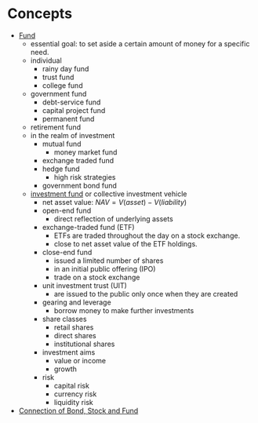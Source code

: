 # Concepts
* [Fund](https://www.investopedia.com/terms/f/fund.asp)
  * essential goal: to set aside a certain amount of money for a specific need.
  * individual
    * rainy day fund
    * trust fund
    * college fund
  * government fund
    * debt-service fund
    * capital project fund
    * permanent fund
  * retirement fund
  * in the realm of investment
    * mutual fund
      * money market fund
    * exchange traded fund
    * hedge fund
      * high risk strategies
    * government bond fund
  * [investment fund](https://en.wikipedia.org/wiki/Investment_fund) or collective investment vehicle
    * net asset value: $NAV=V(asset)-V(liability)$
    * open-end fund
      * direct reflection of underlying assets
    * exchange-traded fund (ETF)
      * ETFs are traded throughout the day on a stock exchange. 
      * close to net asset value of the ETF holdings.
    * close-end fund
      * issued a limited number of shares
      * in an initial public offering (IPO)
      * trade on a stock exchange
    * unit investment trust (UIT)
      * are issued to the public only once when they are created
    * gearing and leverage
      * borrow money to make further investments
    * share classes
      * retail shares
      * direct shares
      * institutional shares
    * investment aims
      * value or income
      * growth
    * risk
      * capital risk
      * currency risk
      * liquidity risk
* [Connection of Bond, Stock and Fund](https://corporatefinanceinstitute.com/resources/career-map/sell-side/capital-markets/stocks-bonds-and-mutual-funds/)